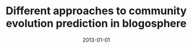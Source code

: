 ---
# Documentation: https://wowchemy.com/docs/managing-content/

title: Different approaches to community evolution prediction in blogosphere
subtitle: ''
summary: ''
authors:
- Bogdan Gliwa
- brodka
- Anna Zygmunt
- saganowski
- kazienko
- Jarosław Koźlak
tags: []
categories: []
date: '2013-01-01'
lastmod: 2022-10-07T05:43:22Z
featured: false
draft: false

# Featured image
# To use, add an image named `featured.jpg/png` to your page's folder.
# Focal points: Smart, Center, TopLeft, Top, TopRight, Left, Right, BottomLeft, Bottom, BottomRight.
image:
  caption: ''
  focal_point: ''
  preview_only: false

# Projects (optional).
#   Associate this post with one or more of your projects.
#   Simply enter your project's folder or file name without extension.
#   E.g. `projects = ["internal-project"]` references `content/project/deep-learning/index.md`.
#   Otherwise, set `projects = []`.
projects: []
publishDate: '2022-10-07T05:43:21.280763Z'
publication_types:
- '1'
abstract: ''
publication: '*The 2013 IEEE/ACM International Conference on Advances in Social Networks
  Analysis and Mining, ASONAM 2013, Niagara Falls, Canada, 25-28 August 2013.*'
doi: 10.1145/2492517.2500231
---